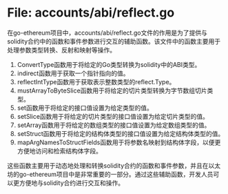 # File: accounts/abi/reflect.go

在go-ethereum项目中，accounts/abi/reflect.go文件的作用是为了提供与solidity合约中的函数和事件参数进行交互的辅助函数。该文件中的函数主要用于处理参数类型转换、反射和映射等操作。

1. ConvertType函数用于将给定的Go类型转换为solidity中的ABI类型。
2. indirect函数用于获取一个指针指向的值。
3. reflectIntType函数用于获取表示整数类型的reflect.Type。
4. mustArrayToByteSlice函数用于将给定的切片类型转换为字节数组切片类型。
5. set函数用于将给定的接口值设置为给定类型的值。
6. setSlice函数用于将给定的切片类型的接口值设置为给定切片类型的值。
7. setArray函数用于将给定的数组类型的接口值设置为给定数组类型的值。
8. setStruct函数用于将给定的结构体类型的接口值设置为给定结构体类型的值。
9. mapArgNamesToStructFields函数用于将参数名映射到结构体字段，以便更方便地访问和检索结构体字段。

这些函数主要用于动态地处理和转换solidity合约的函数和事件参数，并且在以太坊的go-ethereum项目中是非常重要的一部分。通过这些辅助函数，开发人员可以更方便地与solidity合约进行交互和操作。

